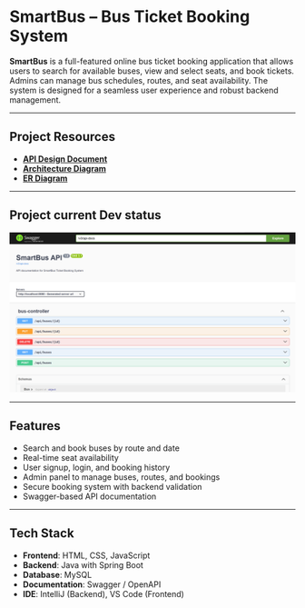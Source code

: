 # SmartBus – Bus Ticket Booking System

**SmartBus** is a full-featured online bus ticket booking application that allows users to search for available buses, view and select seats, and book tickets. Admins can manage bus schedules, routes, and seat availability. The system is designed for a seamless user experience and robust backend management.

---

## Project Resources


- **[API Design Document](https://docs.google.com/document/d/1nsQFF4U-g4B45qbh5BM_tALYrEhBMPOMtyIpO-eB-Vc/edit?tab=t.0)**  
- **[Architecture Diagram](https://docs.google.com/document/d/1XPvcJiw6ADDDV39Gnz8woJLK5xtgioPC-fwMj-EFLdU/edit?tab=t.0)**  
- **[ER Diagram](https://docs.google.com/document/d/1xvvJpBdCeTLTnG3JV2l5_bGL2EWOFycosReIcBpM28Q/edit?tab=t.0)**


---

## Project current Dev status
![UI Screenshot](screenshot/Screenshot-2025-04-07-181744.png)


---

## Features

- Search and book buses by route and date  
- Real-time seat availability  
- User signup, login, and booking history  
- Admin panel to manage buses, routes, and bookings  
- Secure booking system with backend validation  
- Swagger-based API documentation  

---

## Tech Stack

- **Frontend**: HTML, CSS, JavaScript  
- **Backend**: Java with Spring Boot  
- **Database**: MySQL  
- **Documentation**: Swagger / OpenAPI  
- **IDE**: IntelliJ (Backend), VS Code (Frontend)
